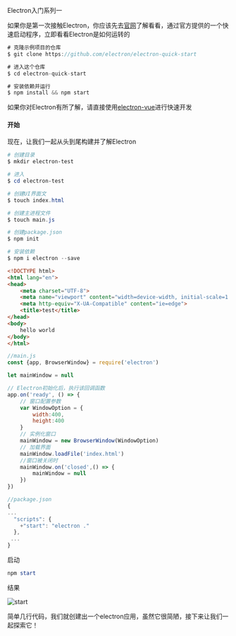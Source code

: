 Electron入门系列一

如果你是第一次接触Electron，你应该先去[官网](https://electronjs.org/)了解看看，通过官方提供的一个快速启动程序，立即看看Electron是如何运转的

```javascript
# 克隆示例项目的仓库
$ git clone https://github.com/electron/electron-quick-start

# 进入这个仓库
$ cd electron-quick-start

# 安装依赖并运行
$ npm install && npm start
```

如果你对Electron有所了解，请直接使用[electron-vue](https://github.com/SimulatedGREG/electron-vue)进行快速开发



#### 开始

现在，让我们一起从头到尾构建并了解Electron

```powershell
# 创建目录
$ mkdir electron-test

# 进入
$ cd electron-test

# 创建UI界面文
$ touch index.html

# 创建主进程文件
$ touch main.js

# 创建package.json
$ npm init 

# 安装依赖
$ npm i electron --save
```

```html
<!DOCTYPE html>
<html lang="en">
<head>
    <meta charset="UTF-8">
    <meta name="viewport" content="width=device-width, initial-scale=1.0">
    <meta http-equiv="X-UA-Compatible" content="ie=edge">
    <title>test</title>
</head>
<body>
    hello world
</body>
</html>
```

```javascript
//main.js
const {app, BrowserWindow} = require('electron')

let mainWindow = null

// Electron初始化后，执行该回调函数
app.on('ready', () => {
    // 窗口配置参数
    var WindowOption = {
        width:400,
        height:400
    }
    // 实例化窗口
    mainWindow = new BrowserWindow(WindowOption)
    // 加载界面
    mainWindow.loadFile('index.html')
	//窗口被关闭时
    mainWindow.on('closed',() => {
        mainWindow = null
    })
})
```

```javascript
//package.json
{
...
  "scripts": {
    +"start": "electron ."
  },
 ...
}

```

启动

```powershell
npm start
```

结果

![start](https://s2.ax1x.com/2019/05/03/EUjPv4.png)

简单几行代码，我们就创建出一个electron应用，虽然它很简陋，接下来让我们一起探索它！









